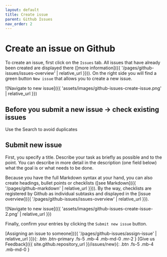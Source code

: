 ```yaml
---
layout: default
title: Create issue
parent: Github Issues
nav_order: 2
---
```


# Create an issue on Github

To create an issue, first click on the `Issues` tab. All issues that have already been created are displayed there ([more information]({{ '/pages/github-issues/issues-overview' | relative_url }})). On the right side you will find a green button `New issue` that allows you to create a new issue.

![Navigate to new issue]({{ 'assets/images/github-issues-create-issue.png' | relative_url }})

## Before you submit a new issue -> check existing issues

Use the Search to avoid duplicates

## Submit new issue

First, you specify a title. Describe your task as briefly as possible and to the point. You can describe in more detail in the description (one field below) what the goal is or what needs to be done.

Because you have the full Markdown syntax at your hand, you can also create headings, bullet points or checklists ([see Markdown]({{ '/pages/github-markdown' | relative_url }})). By the way, checklists are registered by Github as individual subtasks and displayed in the [issue overview]({{ '/pages/github-issues/issues-overview' | relative_url }}).

![Navigate to new issue]({{ 'assets/images/github-issues-create-issue-2.png' | relative_url }})

Finally, confirm your entries by clicking the `Submit new issue` button.

[Assigning an issue to someone]({{ '/pages/github-issues/assign-issue' | relative_url }}){: .btn .btn-primary .fs-5 .mb-4 .mb-md-0 .mr-2 } [Give us Feedback]({{ site.github.repository_url }}/issues/new){: .btn .fs-5 .mb-4 .mb-md-0 }